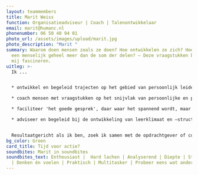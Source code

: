 ```yaml
---
layout: teammembers
title: Marit Weiss
function: Organisatieadviseur | Coach | Talenontwikkelaar
email: marit@humanc.nl
phonenumber: 06 50 40 94 01
photo_url: /assets/images/upload/marit.jpg
photo_description: "Marit "
summary: Waarom doen mensen zoals ze doen? Hoe ontwikkelen ze zich? Hoe wordt
  een menselijk geheel meer dan de som der delen? – Deze vraagstukken blijven
  mij fascineren.
uitleg: >-
  Ik ...


  * ontwikkel en begeleid trajecten op het gebied van persoonlijk leiderschap en leiderschapsontwikkeling

  * coach mensen met vraagstukken op het snijvlak van persoonlijke en professionele ontwikkeling

  * faciliteer 'het goede gesprek', daar waar het spannend wordt, maar wel uitgesproken mag worden

  * adviseer en begeleid bij de ontwikkeling van leerklimaat en –structuren


  Resultaatgericht als ik ben, zoek ik samen met de opdrachtgever of coachee naar hoe het leereffect het grootst mogelijk kan zijn. Ik ben dan ook erg geïnteresseerd in (wetenschappelijke) inzichten en innovatieve trends op het gebied van psychologie en leren en ontwikkelen in organisaties.
bg_color: Groen
card_title: Tijd voor actie?
soundbites: Marit in soundbites
soundbites_text: Enthousiast |  Hard lachen | Analyserend | Diepte | Strategisch
  | Denken én voelen | Praktisch | Multitasker | Probeer eens wat anders.
---
```

